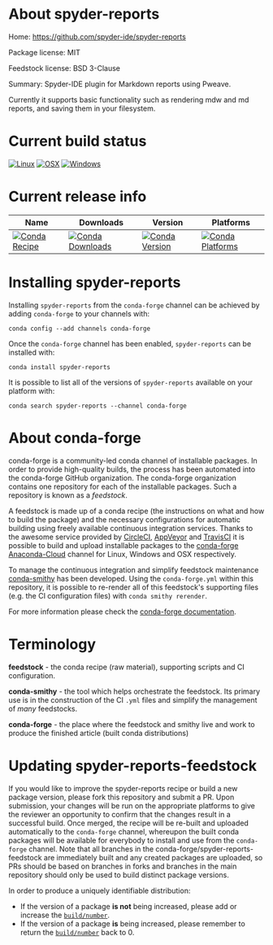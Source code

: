 About spyder-reports
====================

Home: https://github.com/spyder-ide/spyder-reports

Package license: MIT

Feedstock license: BSD 3-Clause

Summary: Spyder-IDE plugin for Markdown reports using Pweave.

Currently it supports basic functionality such as rendering mdw and md reports,
and saving them in your filesystem.


Current build status
====================

[![Linux](https://img.shields.io/circleci/project/github/conda-forge/spyder-reports-feedstock/master.svg?label=Linux)](https://circleci.com/gh/conda-forge/spyder-reports-feedstock)
[![OSX](https://img.shields.io/travis/conda-forge/spyder-reports-feedstock/master.svg?label=macOS)](https://travis-ci.org/conda-forge/spyder-reports-feedstock)
[![Windows](https://img.shields.io/appveyor/ci/conda-forge/spyder-reports-feedstock/master.svg?label=Windows)](https://ci.appveyor.com/project/conda-forge/spyder-reports-feedstock/branch/master)

Current release info
====================

| Name | Downloads | Version | Platforms |
| --- | --- | --- | --- |
| [![Conda Recipe](https://img.shields.io/badge/recipe-spyder--reports-green.svg)](https://anaconda.org/conda-forge/spyder-reports) | [![Conda Downloads](https://img.shields.io/conda/dn/conda-forge/spyder-reports.svg)](https://anaconda.org/conda-forge/spyder-reports) | [![Conda Version](https://img.shields.io/conda/vn/conda-forge/spyder-reports.svg)](https://anaconda.org/conda-forge/spyder-reports) | [![Conda Platforms](https://img.shields.io/conda/pn/conda-forge/spyder-reports.svg)](https://anaconda.org/conda-forge/spyder-reports) |

Installing spyder-reports
=========================

Installing `spyder-reports` from the `conda-forge` channel can be achieved by adding `conda-forge` to your channels with:

```
conda config --add channels conda-forge
```

Once the `conda-forge` channel has been enabled, `spyder-reports` can be installed with:

```
conda install spyder-reports
```

It is possible to list all of the versions of `spyder-reports` available on your platform with:

```
conda search spyder-reports --channel conda-forge
```


About conda-forge
=================

conda-forge is a community-led conda channel of installable packages.
In order to provide high-quality builds, the process has been automated into the
conda-forge GitHub organization. The conda-forge organization contains one repository
for each of the installable packages. Such a repository is known as a *feedstock*.

A feedstock is made up of a conda recipe (the instructions on what and how to build
the package) and the necessary configurations for automatic building using freely
available continuous integration services. Thanks to the awesome service provided by
[CircleCI](https://circleci.com/), [AppVeyor](https://www.appveyor.com/)
and [TravisCI](https://travis-ci.org/) it is possible to build and upload installable
packages to the [conda-forge](https://anaconda.org/conda-forge)
[Anaconda-Cloud](https://anaconda.org/) channel for Linux, Windows and OSX respectively.

To manage the continuous integration and simplify feedstock maintenance
[conda-smithy](https://github.com/conda-forge/conda-smithy) has been developed.
Using the ``conda-forge.yml`` within this repository, it is possible to re-render all of
this feedstock's supporting files (e.g. the CI configuration files) with ``conda smithy rerender``.

For more information please check the [conda-forge documentation](https://conda-forge.org/docs/).

Terminology
===========

**feedstock** - the conda recipe (raw material), supporting scripts and CI configuration.

**conda-smithy** - the tool which helps orchestrate the feedstock.
                   Its primary use is in the construction of the CI ``.yml`` files
                   and simplify the management of *many* feedstocks.

**conda-forge** - the place where the feedstock and smithy live and work to
                  produce the finished article (built conda distributions)


Updating spyder-reports-feedstock
=================================

If you would like to improve the spyder-reports recipe or build a new
package version, please fork this repository and submit a PR. Upon submission,
your changes will be run on the appropriate platforms to give the reviewer an
opportunity to confirm that the changes result in a successful build. Once
merged, the recipe will be re-built and uploaded automatically to the
`conda-forge` channel, whereupon the built conda packages will be available for
everybody to install and use from the `conda-forge` channel.
Note that all branches in the conda-forge/spyder-reports-feedstock are
immediately built and any created packages are uploaded, so PRs should be based
on branches in forks and branches in the main repository should only be used to
build distinct package versions.

In order to produce a uniquely identifiable distribution:
 * If the version of a package **is not** being increased, please add or increase
   the [``build/number``](https://conda.io/docs/user-guide/tasks/build-packages/define-metadata.html#build-number-and-string).
 * If the version of a package **is** being increased, please remember to return
   the [``build/number``](https://conda.io/docs/user-guide/tasks/build-packages/define-metadata.html#build-number-and-string)
   back to 0.
